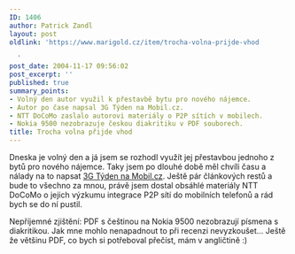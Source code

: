 ```yaml
---
ID: 1406
author: Patrick Zandl
layout: post
oldlink: 'https://www.marigold.cz/item/trocha-volna-prijde-vhod

  '
post_date: 2004-11-17 09:56:02
post_excerpt: ''
published: true
summary_points:
- Volný den autor využil k přestavbě bytu pro nového nájemce.
- Autor po čase napsal 3G Týden na Mobil.cz.
- NTT DoCoMo zaslalo autorovi materiály o P2P sítích v mobilech.
- Nokia 9500 nezobrazuje českou diakritiku v PDF souborech.
title: Trocha volna přijde vhod
---
```


<p>
Dneska je volný den a já jsem se rozhodl využít jej přestavbou jednoho z bytů pro nového nájemce. Taky jsem po dlouhé době měl chvíli času a nálady na to napsat <a href="http://mobil.idnes.cz/fixni_spojeni/sluzby_operatoru/zpravy-sluzby_operatoru/tyden3g041117.html">3G Týden na Mobil.cz</a>. Ještě pár článkových restů a bude to všechno za mnou, právě jsem dostal obsáhlé materiály NTT DoCoMo o jejich výzkumu integrace P2P sítí do mobilních telefonů a rád bych se do ní pustil. </p>

<p>
Nepříjemné zjištění: PDF s češtinou na Nokia 9500 nezobrazují písmena s diakritikou. Jak mne mohlo nenapadnout to při recenzi nevyzkoušet&#8230; Ještě že většinu PDF, co bych si potřeboval přečíst, mám v angličtině :)
</p>